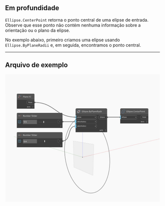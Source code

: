 ## Em profundidade
`Ellipse.CenterPoint` retorna o ponto central de uma elipse de entrada. Observe que esse ponto não contém nenhuma informação sobre a orientação ou o plano da elipse.

No exemplo abaixo, primeiro criamos uma elipse usando `Ellipse.ByPlaneRadii` e, em seguida, encontramos o ponto central.

___
## Arquivo de exemplo

![CenterPoint](./Autodesk.DesignScript.Geometry.Ellipse.CenterPoint_img.jpg)

